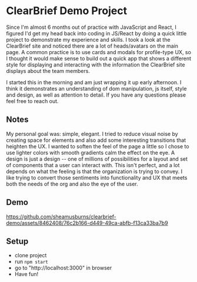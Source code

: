 # ClearBrief Demo Project

Since I'm almost 6 months out of practice with JavaScript and React, I figured I'd get my head back into coding in JS/React by doing a quick little project to demonstrate my experience and skills. I took a look at the ClearBrief site and noticed there are a lot of heads/avatars on the main page. A common practice is to use cards and modals for profile-type UX, so I thought it would make sense to build out a quick app that shows a different style for displaying and interacting with the information the ClearBrief site displays about the team members. 

I started this in the morning and am just wrapping it up early afternoon. I think it demonstrates an understanding of dom manipulation, js itself, style and design, as well as attention to detail. If you have any questions please feel free to reach out. 

## Notes
My personal goal was: simple, elegant. I tried to reduce visual noise by creating space for elements and also add some interesting transitions that heighten the UX. I wanted to soften the feel of the page a little so I chose to use lighter colors with smooth gradients calm the effect on the eye. A design is just a design -- one of millions of possibilities for a layout and set of components that a user can interact with. This isn't perfect, and a lot depends on what the feeling is that the organization is trying to convey. I like trying to convert those sentiments into functionality and UX that meets both the needs of the org and also the eye of the user. 

## Demo

https://github.com/sheamusburns/clearbrief-demo/assets/8462408/76c2b166-d449-49ca-abfb-f13ca33ba7b9



## Setup 
- clone project
- run `npm start`
- go to "http://localhost:3000" in browser
- Have fun!
